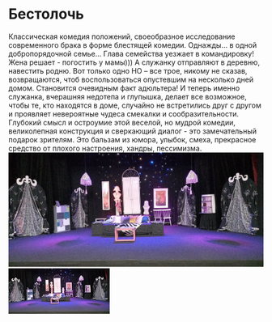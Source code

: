 # Бестолочь
Классическая комедия положений, своеобразное исследование современного брака в форме блестящей комедии. Однажды… в одной добропорядочной семье… Глава семейства уезжает в командировку! Жена решает - погостить у мамы))) А служанку отправляют в деревню, навестить родню. Вот только одно НО – все трое, никому не сказав, возвращаются, чтоб воспользоваться опустевшим на несколько дней домом. Становится очевидным факт адюльтера! И теперь именно служанка, вчерашняя недотепа и глупышка, делает все возможное, чтобы те, кто находятся в доме, случайно не встретились друг с другом и проявляет невероятные чудеса смекалки и сообразительности. Глубокий смысл и остроумие этой веселой, но мудрой комедии, великолепная конструкция и сверкающий диалог - это замечательный подарок зрителям. Это бальзам из юмора, улыбок, смеха, прекрасное средство от плохого настроения, хандры, пессимизма.
![Drag Racing](images/obshiiplan.jpg)
[ ![](images/obshiiplan_small.jpg) ](images/obshiiplan.jpg)